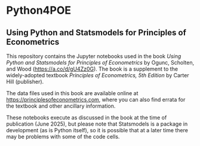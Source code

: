 # Python4POE

## Using Python and Statsmodels for Principles of Econometrics 

This repository contains the Jupyter notebooks used in the book *Using Python and Statsmodels for Principles of Econometrics* by Ogunc, Scholten, and Wood (https://a.co/d/gU4Zz0G).  The book is a supplement to the widely-adopted textbook *Principles of Econometrics, 5th Edition* by Carter Hill (publisher).  

The data files used in this book are available online at https://principlesofeconometrics.com, where you can also find errata for the textbook and other ancillary information. 

These notebooks execute as discussed in the book at the time of publication (June 2025), but please note that Statsmodels is a package in development (as is Python itself), so it is possible that at a later time there may be problems with some of the code cells.  
